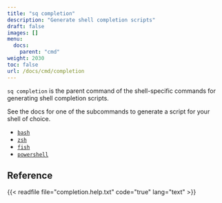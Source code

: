 ```yaml
---
title: "sq completion"
description: "Generate shell completion scripts"
draft: false
images: []
menu:
  docs:
    parent: "cmd"
weight: 2030
toc: false
url: /docs/cmd/completion
---
```


`sq completion` is the parent command of the shell-specific commands for
generating shell completion scripts.

See the docs for one of the subcommands to generate a
script for your shell of choice.


- [`bash`](/docs/cmd/completion-bash)
- [`zsh`](/docs/cmd/completion-zsh)
- [`fish`](/docs/cmd/completion-fish)
- [`powershell`](/docs/cmd/completion-powershell)

## Reference

{{< readfile file="completion.help.txt" code="true" lang="text" >}}
